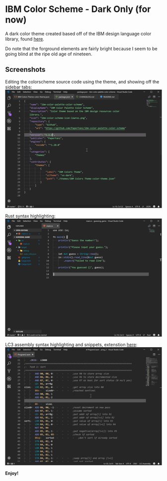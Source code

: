 # IBM Color Scheme - Dark Only (for now)

A dark color theme created based off of the IBM design language color library, found [here](https://www.ibm.com/design/language/resources/color-library/).

Do note that the forground elements are fairly bright because I seem to be going blind at the ripe old age of nineteen.

## Screenshots

Editing the colorscheme source code using the theme, and showing off the sidebar tabs:
![UI showcase](https://github.com/PaperFanz/ibm-color-palette-color-scheme/blob/master/images/showoff.gif)

Rust syntax highlighting:
![Rust editing](https://github.com/PaperFanz/ibm-color-palette-color-scheme/blob/master/images/rust.gif)

LC3 assembly syntax highlighting and snippets, extenstion [here](https://marketplace.visualstudio.com/items?itemName=PaperFanz.lc3-assembly):
![LC3 assembly editing](https://github.com/PaperFanz/ibm-color-palette-color-scheme/blob/master/images/lc3asm.gif)

**Enjoy!**
